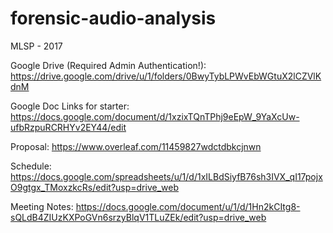 # forensic-audio-analysis
MLSP - 2017

Google Drive (Required Admin Authentication!):
https://drive.google.com/drive/u/1/folders/0BwyTybLPWvEbWGtuX2lCZVlKdnM

Google Doc Links for starter:
https://docs.google.com/document/d/1xzixTQnTPhj9eEpW_9YaXcUw-ufbRzpuRCRHYv2EY44/edit

Proposal:
https://www.overleaf.com/11459827wdctdbkcjnwn

Schedule:
https://docs.google.com/spreadsheets/u/1/d/1xILBdSiyfB76sh3IVX_qI17pojxO9gtgx_TMoxzkcRs/edit?usp=drive_web

Meeting Notes:
https://docs.google.com/document/u/1/d/1Hn2kCItg8-sQLdB4ZIUzKXPoGVn6srzyBlqV1TLuZEk/edit?usp=drive_web